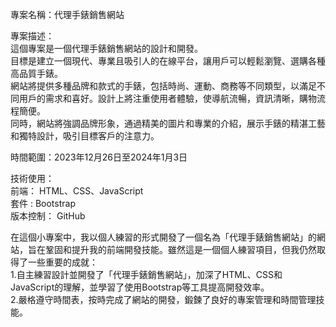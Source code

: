 專案名稱：代理手錶銷售網站  

專案描述：  
這個專案是一個代理手錶銷售網站的設計和開發。  
目標是建立一個現代、專業且吸引人的在線平台，讓用戶可以輕鬆瀏覽、選購各種高品質手錶。  
網站將提供多種品牌和款式的手錶，包括時尚、運動、商務等不同類型，以滿足不同用戶的需求和喜好。設計上將注重使用者體驗，使導航流暢，資訊清晰，購物流程簡便。  
同時，網站將強調品牌形象，通過精美的圖片和專業的介紹，展示手錶的精湛工藝和獨特設計，吸引目標客戶的注意力。  
  
時間範圍：2023年12月26日至2024年1月3日  

技術使用：  
前端： HTML、CSS、JavaScript  
套件 : Bootstrap  
版本控制： GitHub  
  
在這個小專案中，我以個人練習的形式開發了一個名為「代理手錶銷售網站」的網站，旨在鞏固和提升我的前端開發技能。雖然這是一個個人練習項目，但我仍然取得了一些重要的成就：  
1.自主練習設計並開發了「代理手錶銷售網站」，加深了HTML、CSS和JavaScript的理解，並學習了使用Bootstrap等工具提高開發效率。  
2.嚴格遵守時間表，按時完成了網站的開發，鍛鍊了良好的專案管理和時間管理技能。  
